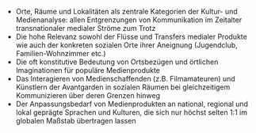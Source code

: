 - Orte, Räume und Lokalitäten als zentrale Kategorien der Kultur- und Medienanalyse: allen Entgrenzungen von Kommunikation im Zeitalter transnationaler medialer Ströme zum Trotz
- Die hohe Relevanz sowohl der Flüsse und Transfers medialer Produkte wie auch der konkreten sozialen Orte ihrer Aneignung (Jugendclub, Familien-Wohnzimmer etc.)
- Die oft konstitutive Bedeutung von Ortsbezügen und örtlichen Imaginationen für populäre Medienprodukte
- Das Interagieren von Medienschaffenden (z.B. Filmamateuren) und Künstlern der Avantgarden in sozialen Räumen bei gleichzeitigem Kommunizieren über deren Grenzen hinweg
- Der Anpassungsbedarf von Medienprodukten an national, regional und lokal geprägte Sprachen und Kulturen, die sich nur höchst selten 1:1 im globalen Maßstab übertragen lassen
